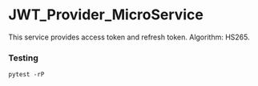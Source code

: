 # JWT_Provider_MicroService
This service provides access token and refresh token. Algorithm: HS265.
### Testing
```
pytest -rP
```
